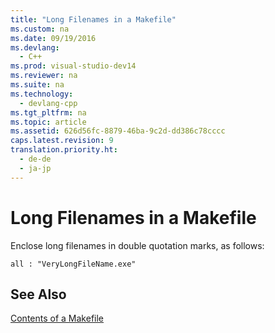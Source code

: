 ```yaml
---
title: "Long Filenames in a Makefile"
ms.custom: na
ms.date: 09/19/2016
ms.devlang: 
  - C++
ms.prod: visual-studio-dev14
ms.reviewer: na
ms.suite: na
ms.technology: 
  - devlang-cpp
ms.tgt_pltfrm: na
ms.topic: article
ms.assetid: 626d56fc-8879-46ba-9c2d-dd386c78cccc
caps.latest.revision: 9
translation.priority.ht: 
  - de-de
  - ja-jp
---
```

# Long Filenames in a Makefile
Enclose long filenames in double quotation marks, as follows:  
  
```  
all : "VeryLongFileName.exe"  
```  
  
## See Also  
 [Contents of a Makefile](../vs140/Contents-of-a-Makefile.md)